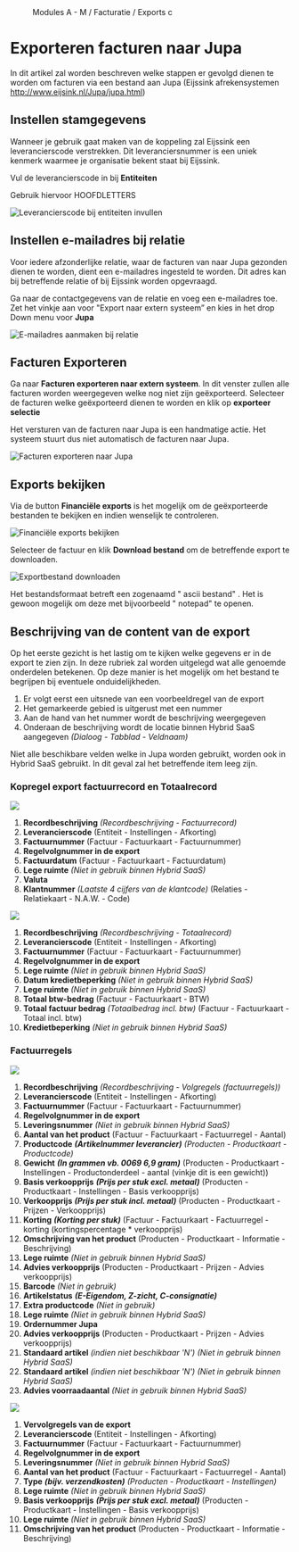 <properties>
	<page>
		<title>Export Jupa</title>
	</page>
	<menu>
		<position>Modules A - M / Facturatie / Exports </position> 
		<title>Jupa</title>
		<sort>c</sort>
	</menu>
</properties>

# Exporteren facturen naar Jupa #

In dit artikel zal worden beschreven welke stappen er gevolgd dienen te worden om facturen via een bestand aan Jupa (Eijssink afrekensystemen http://www.eijsink.nl/Jupa/jupa.html) 

## Instellen stamgegevens ##

Wanneer je gebruik gaat maken van de koppeling zal Eijssink een leverancierscode verstrekken. Dit leveranciersnummer is een uniek kenmerk waarmee je organisatie bekent staat bij Eijssink. 

Vul de leverancierscode in bij **Entiteiten**

<div class="info">
Gebruik hiervoor HOOFDLETTERS
</div>

![Leverancierscode bij entiteiten invullen ](images/entiteit.png)

## Instellen e-mailadres bij relatie ##

Voor iedere afzonderlijke relatie, waar de facturen van naar Jupa gezonden dienen te worden, dient een e-mailadres ingesteld te worden. Dit adres kan bij betreffende relatie of bij Eijssink worden opgevraagd.

Ga naar de contactgegevens van de relatie en voeg een e-mailadres toe. Zet het vinkje aan voor "Export naar extern systeem” en kies in het drop Down menu voor **Jupa**

![E-mailadres aanmaken bij relatie](images/bedrijf.png)

## Facturen Exporteren ##

Ga naar **Facturen exporteren naar extern systeem**. In dit venster zullen alle facturen worden weergegeven welke nog niet zijn geëxporteerd. Selecteer de facturen welke geëxporteerd dienen te worden en klik op **exporteer selectie**

<div class="info">
Het versturen van de facturen naar Jupa is een handmatige actie. Het systeem stuurt dus niet automatisch de facturen naar Jupa.
</div>

![Facturen exporteren naar Jupa](images/exporteer.png)

## Exports bekijken ##

Via de button **Financiële exports** is het mogelijk om de geëxporteerde bestanden te bekijken en indien wenselijk te controleren.

![Financiële exports bekijken](images/financielleexport.png)

Selecteer de factuur en klik **Download bestand** om de betreffende export te downloaden.

![Exportbestand downloaden](images/download.png)

<div class="info">
Het bestandsformaat betreft een zogenaamd " ascii bestand" . Het is gewoon mogelijk om deze met bijvoorbeeld " notepad" te openen.
</div>

## Beschrijving van de content van de export ##

Op het eerste gezicht is het lastig om te kijken welke gegevens er in de export te zien zijn. In deze rubriek zal worden uitgelegd wat alle genoemde onderdelen betekenen. Op deze manier is het mogelijk om het bestand te begrijpen bij eventuele onduidelijkheden.

1. Er volgt eerst een uitsnede van een voorbeeldregel van de export
2. Het gemarkeerde gebied is uitgerust met een nummer
3. Aan de hand van het nummer wordt de beschrijving weergegeven
4. Onderaan de beschrijving wordt de locatie binnen Hybrid SaaS aangegeven *(Dialoog - Tabblad - Veldnaam)*

<div class="info">
Niet alle beschikbare velden welke in Jupa worden gebruikt, worden ook in Hybrid SaaS gebruikt. In dit geval zal het betreffende item leeg zijn.
</div>

### Kopregel export factuurrecord en Totaalrecord ###

![](images/export1.png)

1. **Recordbeschrijving** *(Recordbeschrijving - Factuurrecord)*
2. **Leverancierscode**
	(Entiteit - Instellingen - Afkorting)
3. **Factuurnummer**
	(Factuur - Factuurkaart - Factuurnummer)
4. **Regelvolgnummer in de export**
5. **Factuurdatum**
	(Factuur - Factuurkaart - Factuurdatum)
6. **Lege ruimte** *(Niet in gebruik binnen Hybrid SaaS)*
7. **Valuta**
8. **Klantnummer** *(Laatste 4 cijfers van de klantcode)*
	(Relaties - Relatiekaart - N.A.W. - Code)

![](images/export2.png)


1. **Recordbeschrijving** *(Recordbeschrijving - Totaalrecord)*
2. **Leverancierscode**
	(Entiteit - Instellingen - Afkorting)
3. **Factuurnummer**
	(Factuur - Factuurkaart - Factuurnummer)
4. **Regelvolgnummer in de export**
5. **Lege ruimte** *(Niet in gebruik binnen Hybrid SaaS)*
6. **Datum kredietbeperking** *(Niet in gebruik binnen Hybrid SaaS)*
7. **Lege ruimte** *(Niet in gebruik binnen Hybrid SaaS)*
8. **Totaal btw-bedrag** 
	(Factuur - Factuurkaart - BTW)
9. **Totaal factuur bedrag** *(Totaalbedrag incl. btw)*
	(Factuur - Factuurkaart - Totaal incl. btw)
10. **Kredietbeperking** *(Niet in gebruik binnen Hybrid SaaS)*

### Factuurregels ###

![](images/export3.png)

1. **Recordbeschrijving** *(Recordbeschrijving - Volgregels (factuurregels))*
2. **Leverancierscode**
	(Entiteit - Instellingen - Afkorting)
3. **Factuurnummer**
	(Factuur - Factuurkaart - Factuurnummer)
4. **Regelvolgnummer in de export**
5. **Leveringsnummer** *(Niet in gebruik binnen Hybrid SaaS)*
6. **Aantal van het product**
	(Factuur - Factuurkaart - Factuurregel - Aantal)
7.  **Productcode** ***(Artikelnummer leverancier)***
	*(Producten - Productkaart - Productcode)*
8.  **Gewicht** ***(In grammen vb. 0069 6,9 gram)***
	(Producten - Productkaart - Instellingen - Productonderdeel - aantal (vinkje dit is een gewicht))
9.  **Basis verkoopprijs** ***(Prijs per stuk excl. metaal)***
	(Producten - Productkaart - Instellingen - Basis verkoopprijs)
10.  **Verkoopprijs** ***(Prijs per stuk incl. metaal)***
	(Producten - Productkaart - Prijzen - Verkoopprijs)
11.  **Korting** ***(Korting per stuk)***
	(Factuur - Factuurkaart - Factuurregel - korting (kortingspercentage * verkoopprijs)
12.  **Omschrijving van het product**
	(Producten - Productkaart - Informatie - Beschrijving)
13.  **Lege ruimte** *(Niet in gebruik binnen Hybrid SaaS)*
14.  **Advies verkoopprijs**
	(Producten - Productkaart - Prijzen - Advies verkoopprijs)
15.  **Barcode** *(Niet in gebruik)*
16.  **Artikelstatus** ***(E-Eigendom, Z-zicht, C-consignatie)***
17.  **Extra productcode** *(Niet in gebruik)*
18.  **Lege ruimte** *(Niet in gebruik binnen Hybrid SaaS)*
19.  **Ordernummer Jupa**
20.  **Advies verkoopprijs**
	(Producten - Productkaart - Prijzen - Advies verkoopprijs)
21.  **Standaard artikel** *(indien niet beschikbaar 'N')* *(Niet in gebruik binnen Hybrid SaaS)*
22.  **Standaard artikel** *(indien niet beschikbaar 'N')* *(Niet in gebruik binnen Hybrid SaaS)*
23.  **Advies voorraadaantal** *(Niet in gebruik binnen Hybrid SaaS)*
	
![](images/export4.png)

1. **Vervolgregels van de export**
2. **Leverancierscode**
	(Entiteit - Instellingen - Afkorting)
3. **Factuurnummer**
	(Factuur - Factuurkaart - Factuurnummer)
4. **Regelvolgnummer in de export**
5. **Leveringsnummer** *(Niet in gebruik binnen Hybrid SaaS)*
6. **Aantal van het product**
	(Factuur - Factuurkaart - Factuurregel - Aantal)
7.  **Type** ***(bijv. verzendkosten)***
	*(Producten - Productkaart - Instellingen)*
8.  **Lege ruimte** *(Niet in gebruik binnen Hybrid SaaS)*
9.  **Basis verkoopprijs** ***(Prijs per stuk excl. metaal)***
	(Producten - Productkaart - Instellingen - Basis verkoopprijs)
10.  **Lege ruimte** *(Niet in gebruik binnen Hybrid SaaS)*
11.  **Omschrijving van het product**
	(Producten - Productkaart - Informatie - Beschrijving)
